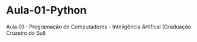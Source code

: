 # Aula-01-Python
Aula 01 - Programação de Computadores - Inteligência Artifical (Graduação Cruzeiro do Sul)
